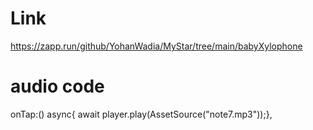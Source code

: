 # Link
https://zapp.run/github/YohanWadia/MyStar/tree/main/babyXylophone

# audio code
 onTap:() async{ await player.play(AssetSource("note7.mp3"));},

